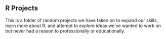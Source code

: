 ## R Projects   

This is a folder of random projects we have taken on to expand our skills, learn more about R, and attempt to explore ideas we've wanted to work on but never had a reason to professionally or educationally.
